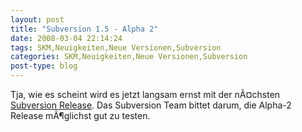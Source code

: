 ```yaml
---
layout: post
title: "Subversion 1.5 - Alpha 2"
date: 2008-03-04 22:14:24
tags: SKM,Neuigkeiten,Neue Versionen,Subversion
categories: SKM,Neuigkeiten,Neue Versionen,Subversion
post-type: blog
---
```

Tja, wie es scheint wird es jetzt langsam ernst mit der nÃ¤chsten <a href="http://blogs.open.collab.net/svn/2008/03/subversion-15-a.html"  title="Subversion 1.5 Alpha 2">Subversion Release</a>. Das Subversion Team bittet darum, die Alpha-2 Release mÃ¶glichst gut zu testen.